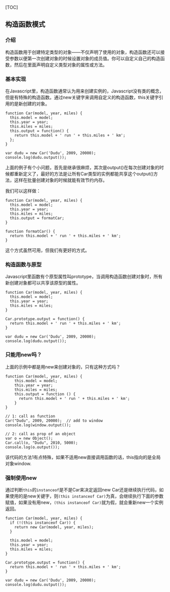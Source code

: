 [TOC]

## 构造函数模式

### 介绍
构造函数用于创建特定类型的对象——不仅声明了使用的对象，构造函数还可以接受参数以便第一次创建对象的时候设置对象的成员值。你可以自定义自己的构造函数，然后在里面声明自定义类型对象的属性或方法。

### 基本实现
在Javascript里，构造函数通常认为用来创建实例的，Javascript没有类的概念，但是有特殊的构造函数。通过new关键字来调用自定义的构造函数，this关键字引用的是新创建的对象。
```
function Car(model, year, miles) {
  this.model = model;
  this.year = year;
  this.miles = miles;
  this.output = function() {
    return this.model + ' run ' + this.miles + ' km';
  };
}

var dudu = new Car('Dudu', 2009, 20000);
console.log(dudu.output());
```
上面的例子有个小问题，首先是继承很麻烦，其次是output()在每次创建对象的时候都重新定义了，最好的方法是让所有Car类型的实例都能共享这个output()方法，这样在批量创建对象的时候就能有效节约内存。

我们可以这样做：
```
function Car(model, year, miles) {
  this.model = model;
  this.year = year;
  this.miles = miles;
  this.output = formatCar;
}

function formatCar() {
  return this.model + ' run ' + this.miles + ' km';
}
```
这个方式虽然可用，但我们有更好的方式。

### 构造函数与原型
Javascript里函数有个原型属性叫prototype，当调用构造函数创建对象时，所有新创建对象都可以共享该原型的属性。
```
function Car(model, year, miles) {
  this.model = model;
  this.year = year;
  this.miles = miles;
}

Car.prototype.output = function() {
  return this.model + ' run ' + this.miles + ' km';
}

var dudu = new Car('Dudu', 2009, 20000);
console.log(dudu.output());
```

### 只能用new吗？
上面的示例中都是用new来创建对象的，只有这种方式吗？
```
function Car(model, year, miles) {
    this.model = model;
    this.year = year;
    this.miles = miles;
    this.output = function () {
      return this.model + ' run ' + this.miles + ' km';
    }
}

// 1: call as function
Car("Dudu", 2009, 20000);  // add to window
console.log(window.output());

// 2: call as prop of an object
var o = new Object();
Car.call(o, "Dudu", 2010, 5000);
console.log(o.output());
```
该代码的方法1有点特殊，如果不适用new直接调用函数的话，this指向的是全局对象window.

### 强制使用new
通过判断`this`的`instanceof`是不是Car来决定返回new Car还是继续执行代码，如果使用的是new关键字，则`(this instanceof Car)`为真，会继续执行下面的参数赋值，如果没有用new，`(this instanceof Car)`就为假，就会重新new一个实例返回。
```
function Car(model, year, miles) {
  if (!(this instanceof Car)) {
    return new Car(model, year, miles);
  }
  
  this.model = model;
  this.year = year;
  this.miles = miles;
}

Car.prototype.output = function() {
  return this.model + ' run ' + this.miles + ' km';
}

var dudu = new Car('Dudu', 2009, 20000);
console.log(dudu.output());
```